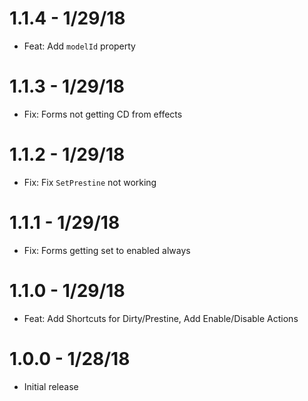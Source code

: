 # 1.1.4 - 1/29/18
- Feat: Add `modelId` property

# 1.1.3 - 1/29/18
- Fix: Forms not getting CD from effects

# 1.1.2 - 1/29/18
- Fix: Fix `SetPrestine` not working

# 1.1.1 - 1/29/18
- Fix: Forms getting set to enabled always

# 1.1.0 - 1/29/18
- Feat: Add Shortcuts for Dirty/Prestine, Add Enable/Disable Actions

# 1.0.0 - 1/28/18
- Initial release
